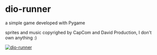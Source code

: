 # dio-runner

a simple game developed with Pygame

sprites and music copyrighed by CapCom and David Production, I don't own anything :)

[![dio-runner](https://img.youtube.com/vi/OefOD6UNUzE/maxresdefault.jpg)](https://www.youtube.com/watch?v=OefOD6UNUzE)
